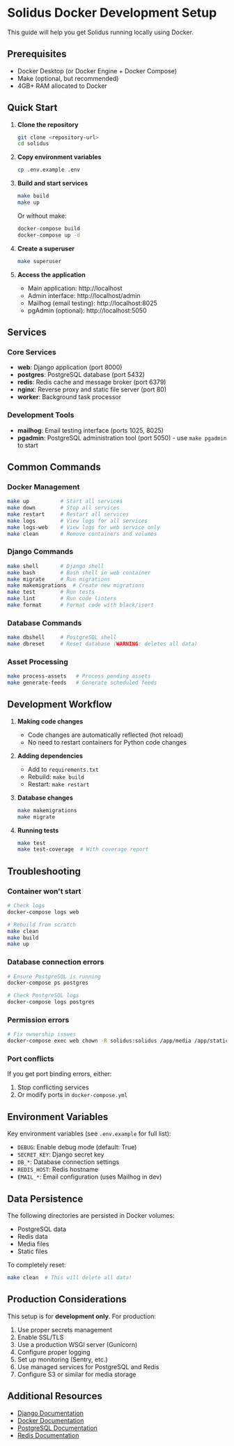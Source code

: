 # Solidus Docker Development Setup

This guide will help you get Solidus running locally using Docker.

## Prerequisites

- Docker Desktop (or Docker Engine + Docker Compose)
- Make (optional, but recommended)
- 4GB+ RAM allocated to Docker

## Quick Start

1. **Clone the repository**
   ```bash
   git clone <repository-url>
   cd solidus
   ```

2. **Copy environment variables**
   ```bash
   cp .env.example .env
   ```

3. **Build and start services**
   ```bash
   make build
   make up
   ```

   Or without make:
   ```bash
   docker-compose build
   docker-compose up -d
   ```

4. **Create a superuser**
   ```bash
   make superuser
   ```

5. **Access the application**
   - Main application: http://localhost
   - Admin interface: http://localhost/admin
   - Mailhog (email testing): http://localhost:8025
   - pgAdmin (optional): http://localhost:5050

## Services

### Core Services

- **web**: Django application (port 8000)
- **postgres**: PostgreSQL database (port 5432)
- **redis**: Redis cache and message broker (port 6379)
- **nginx**: Reverse proxy and static file server (port 80)
- **worker**: Background task processor

### Development Tools

- **mailhog**: Email testing interface (ports 1025, 8025)
- **pgadmin**: PostgreSQL administration tool (port 5050) - use `make pgadmin` to start

## Common Commands

### Docker Management
```bash
make up          # Start all services
make down        # Stop all services
make restart     # Restart all services
make logs        # View logs for all services
make logs-web    # View logs for web service only
make clean       # Remove containers and volumes
```

### Django Commands
```bash
make shell       # Django shell
make bash        # Bash shell in web container
make migrate     # Run migrations
make makemigrations  # Create new migrations
make test        # Run tests
make lint        # Run code linters
make format      # Format code with black/isort
```

### Database Commands
```bash
make dbshell     # PostgreSQL shell
make dbreset     # Reset database (WARNING: deletes all data)
```

### Asset Processing
```bash
make process-assets   # Process pending assets
make generate-feeds   # Generate scheduled feeds
```

## Development Workflow

1. **Making code changes**
   - Code changes are automatically reflected (hot reload)
   - No need to restart containers for Python code changes

2. **Adding dependencies**
   - Add to `requirements.txt`
   - Rebuild: `make build`
   - Restart: `make restart`

3. **Database changes**
   ```bash
   make makemigrations
   make migrate
   ```

4. **Running tests**
   ```bash
   make test
   make test-coverage  # With coverage report
   ```

## Troubleshooting

### Container won't start
```bash
# Check logs
docker-compose logs web

# Rebuild from scratch
make clean
make build
make up
```

### Database connection errors
```bash
# Ensure PostgreSQL is running
docker-compose ps postgres

# Check PostgreSQL logs
docker-compose logs postgres
```

### Permission errors
```bash
# Fix ownership issues
docker-compose exec web chown -R solidus:solidus /app/media /app/staticfiles
```

### Port conflicts
If you get port binding errors, either:
1. Stop conflicting services
2. Or modify ports in `docker-compose.yml`

## Environment Variables

Key environment variables (see `.env.example` for full list):

- `DEBUG`: Enable debug mode (default: True)
- `SECRET_KEY`: Django secret key
- `DB_*`: Database connection settings
- `REDIS_HOST`: Redis hostname
- `EMAIL_*`: Email configuration (uses Mailhog in dev)

## Data Persistence

The following directories are persisted in Docker volumes:
- PostgreSQL data
- Redis data  
- Media files
- Static files

To completely reset:
```bash
make clean  # This will delete all data!
```

## Production Considerations

This setup is for **development only**. For production:

1. Use proper secrets management
2. Enable SSL/TLS
3. Use a production WSGI server (Gunicorn)
4. Configure proper logging
5. Set up monitoring (Sentry, etc.)
6. Use managed services for PostgreSQL and Redis
7. Configure S3 or similar for media storage

## Additional Resources

- [Django Documentation](https://docs.djangoproject.com/)
- [Docker Documentation](https://docs.docker.com/)
- [PostgreSQL Documentation](https://www.postgresql.org/docs/)
- [Redis Documentation](https://redis.io/documentation)